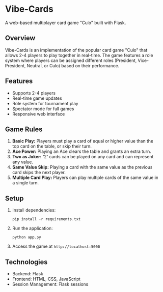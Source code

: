 # Vibe-Cards

A web-based multiplayer card game "Culo" built with Flask.

## Overview

Vibe-Cards is an implementation of the popular card game "Culo" that allows 2-4 players to play together in real-time. The game features a role system where players can be assigned different roles (President, Vice-President, Neutral, or Culo) based on their performance.

## Features

- Supports 2-4 players
- Real-time game updates
- Role system for tournament play
- Spectator mode for full games
- Responsive web interface

## Game Rules

1. **Basic Play:** Players must play a card of equal or higher value than the top card on the table, or skip their turn.
2. **Ace Power:** Playing an Ace clears the table and grants an extra turn.
3. **Two as Joker:** '2' cards can be played on any card and can represent any value.
4. **Same Value Skip:** Playing a card with the same value as the previous card skips the next player.
5. **Multiple Card Play:** Players can play multiple cards of the same value in a single turn.

## Setup

1. Install dependencies:
   ```
   pip install -r requirements.txt
   ```

2. Run the application:
   ```
   python app.py
   ```

3. Access the game at `http://localhost:5000`

## Technologies

- Backend: Flask
- Frontend: HTML, CSS, JavaScript
- Session Management: Flask sessions 